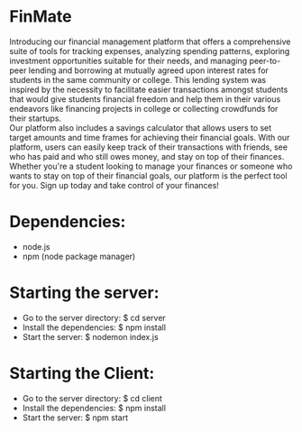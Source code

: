 # FinMate
Introducing our financial management platform that offers a comprehensive suite of tools for tracking expenses, analyzing spending patterns, exploring investment opportunities suitable for their needs, and managing peer-to-peer lending and borrowing at mutually agreed upon interest rates for students in the same community or college. This lending system was inspired by the necessity to facilitate easier transactions amongst students that would give students financial freedom and help them in their various endeavors like financing projects in college or collecting crowdfunds for their startups.<br />
Our platform also includes a savings calculator that allows users to set target amounts and time frames for achieving their financial goals. With our platform, users can easily keep track of their transactions with friends, see who has paid and who still owes money, and stay on top of their finances. Whether you're a student looking to manage your finances or someone who wants to stay on top of their financial goals, our platform is the perfect tool for you. Sign up today and take control of your finances!


# Dependencies:
- node.js
- npm (node package manager)

# Starting the server:
- Go to the server directory: \$ cd server
- Install the dependencies: \$ npm install 
-  Start the server: \$ nodemon index.js


# Starting the Client:
- Go to the server directory: \$ cd client
- Install the dependencies:	\$ npm install 
- Start the server: \$ npm start
